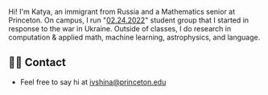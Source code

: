 ---
---

Hi! I'm Katya, an immigrant from Russia and a Mathematics senior at Princeton. On campus, I run "[02.24.2022](http://students4ukraine.com)" student group that I started in response to the war in Ukraine. Outside of classes, I do research in computation & applied math, machine learning, astrophysics, and language.  
 
## 👋🏻 Contact

- Feel free to say hi at ivshina@princeton.edu
 
